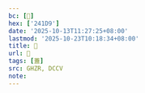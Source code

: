 ```yaml
---
bc: [𤇙]
hex: ['241D9']
date: '2025-10-13T11:27:25+08:00'
lastmod: '2025-10-23T10:18:34+08:00'
title: 󰗧
url: 󰗧
tags: [蓋]
src: GHZR, DCCV
note:
---
```

